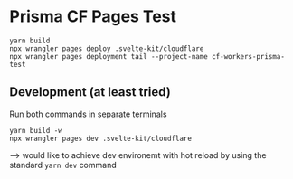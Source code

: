 # Prisma CF Pages Test

```
yarn build
npx wrangler pages deploy .svelte-kit/cloudflare
npx wrangler pages deployment tail --project-name cf-workers-prisma-test
```

## Development (at least tried)

Run both commands in separate terminals
```
yarn build -w
npx wrangler pages dev .svelte-kit/cloudflare
```

--> would like to achieve dev environemt with hot reload by using the standard `yarn dev` command